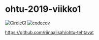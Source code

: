 # ohtu-2019-viikko1

[![CircleCI](https://circleci.com/gh/riinaalisah/ohtu-2019-viikko1.svg?style=svg)](https://circleci.com/gh/riinaalisah/ohtu-2019-viikko1)
[![codecov](https://codecov.io/gh/riinaalisah/ohtu-2019-viikko1/branch/master/graph/badge.svg)](https://codecov.io/gh/riinaalisah/ohtu-2019-viikko1)

https://github.com/riinaalisah/ohtu-tehtavat
